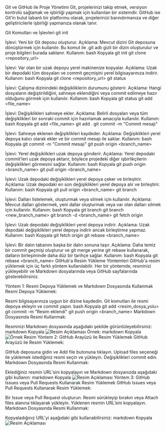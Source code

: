 Git ve GitHub ile Proje Yönetimi
Git, projelerinizi takip etmek, versiyon kontrolü sağlamak ve işbirliği yapmak için kullanılan bir sistemdir. GitHub ise Git’in bulut tabanlı bir platformu olarak, projelerinizi barındırmanıza ve diğer geliştiricilerle işbirliği yapmanıza olanak tanır.

Git Komutları ve İşlevleri
git init

İşlevi: Yeni bir Git deposu oluşturur.
Açıklama: Mevcut dizini Git deposuna dönüştürmek için kullanılır. Bu komut ile .git adlı gizli bir dizin oluşturulur ve proje bilgileri burada saklanır.
Kullanım:
bash
Kopyala
git init
git clone <repository_url>

İşlevi: Var olan bir uzak depoyu yerel makinenize kopyalar.
Açıklama: Uzak bir depodaki tüm dosyaları ve commit geçmişini yerel bilgisayarınıza indirir.
Kullanım:
bash
Kopyala
git clone <repository_url>
git status

İşlevi: Çalışma dizinindeki değişikliklerin durumunu gösterir.
Açıklama: Hangi dosyaların değiştirildiğini, sahneye eklendiğini veya commit edilmeye hazır olduğunu görmek için kullanılır.
Kullanım:
bash
Kopyala
git status
git add <file_name>

İşlevi: Değişiklikleri sahneye ekler.
Açıklama: Belirli dosyaları veya tüm değişiklikleri bir sonraki commit için hazırlamak amacıyla kullanılır.
Kullanım:
bash
Kopyala
git add <file_name>
git add .
git commit -m "Commit mesajı"

İşlevi: Sahneye eklenen değişiklikleri kaydeder.
Açıklama: Değişiklikleri yerel depoya kalıcı olarak ekler ve bir commit mesajı ile saklar.
Kullanım:
bash
Kopyala
git commit -m "Commit mesajı"
git push origin <branch_name>

İşlevi: Yerel değişiklikleri uzak depoya gönderir.
Açıklama: Yerel depodaki commit’leri uzak depoya aktarır, böylece projedeki diğer işbirlikçilerin değişiklikleri görmesini sağlar.
Kullanım:
bash
Kopyala
git push origin <branch_name>
git pull origin <branch_name>

İşlevi: Uzak depodaki değişiklikleri yerel depoya çeker ve birleştirir.
Açıklama: Uzak depodaki en son değişiklikleri yerel depoya alır ve birleştirir.
Kullanım:
bash
Kopyala
git pull origin <branch_name>
git branch

İşlevi: Dalları listelemek, oluşturmak veya silmek için kullanılır.
Açıklama: Mevcut dalları göstermek, yeni dallar oluşturmak veya var olan dalları silmek için kullanılır.
Kullanım:
bash
Kopyala
git branch
git branch <new_branch_name>
git branch -d <branch_name>
git fetch origin

İşlevi: Uzak depodaki değişiklikleri yerel depoya indirir.
Açıklama: Uzak depodaki değişiklikleri yerel depoya indirir ancak birleştirme yapmaz.
Kullanım:
bash
Kopyala
git fetch origin
git rebase <branch_name>

İşlevi: Bir dalın tabanını başka bir dalın sonuna taşır.
Açıklama: Daha temiz bir commit geçmişi oluşturur ve git merge yerine git rebase kullanarak, dalların birleşiminde daha düz bir tarihçe sağlar.
Kullanım:
bash
Kopyala
git rebase <branch_name>
GitHub'a Resim Yükleme Yöntemleri
GitHub'a resim yüklemek için üç farklı yöntem kullanılabilir. Her bir yöntemde, resminizi yükleyebilir ve Markdown dosyalarında veya GitHub sayfalarında gösterebilirsiniz.

Yöntem 1: Resmi Depoya Yüklemek ve Markdown Dosyasında Kullanmak
Resmi Depoya Yüklemek:

Resmi bilgisayarınıza uygun bir dizine kaydedin.
Git komutları ile resmi depoya ekleyin ve commit yapın.
bash
Kopyala
git add <resim_dosya_yolu>
git commit -m "Resim eklendi"
git push origin <branch_name>
Markdown Dosyasında Resmi Kullanmak:

Resminizi Markdown dosyasında aşağıdaki şekilde görüntüleyebilirsiniz:
markdown
Kopyala
![Resim Açıklaması](resim_dosya_yolu)
Örnek:
markdown
Kopyala
![Örnek Resim](images/example.png)
Yöntem 2: GitHub Arayüzü ile Resim Yüklemek
GitHub Arayüzü ile Resim Yüklemek:

GitHub deposuna gidin ve Add file butonuna tıklayın.
Upload files seçeneği ile yüklemek istediğiniz resmi seçin ve yükleyin.
Değişiklikleri commit edin.
Markdown Dosyasında Resmi Kullanmak:

Eklediğiniz resmin URL'sini kopyalayın ve Markdown dosyanızda aşağıdaki gibi kullanın:
markdown
Kopyala
![Resim Açıklaması](https://github.com/kullanici_adi/depo_adi/raw/main/images/example.png)
Yöntem 3: GitHub Issues veya Pull Requests Kullanarak Resim Yüklemek
GitHub Issues veya Pull Requests Kullanarak Resim Yüklemek:

Bir Issue veya Pull Request oluşturun.
Resmi sürükleyip bırakın veya Attach files alanına tıklayarak yükleyin.
Yüklenen resmin URL’sini kopyalayın.
Markdown Dosyasında Resmi Kullanmak:

Kopyaladığınız URL'yi aşağıdaki gibi kullanabilirsiniz:
markdown
Kopyala
![Resim Açıklaması](https://user-images.githubusercontent.com/kullanici_adi/resim_id.png)



